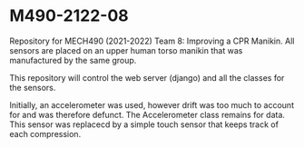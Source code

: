 # M490-2122-08
Repository for MECH490 (2021-2022) Team 8: Improving a CPR Manikin. All sensors are placed on an upper human torso manikin that was manufactured by the same group.

This repository will control the web server (django) and all the classes for the sensors.

Initially, an accelerometer was used, however drift was too much to account for and was therefore defunct. The Accelerometer class remains for data. This sensor was replacecd by a simple touch sensor that keeps track of each compression.

